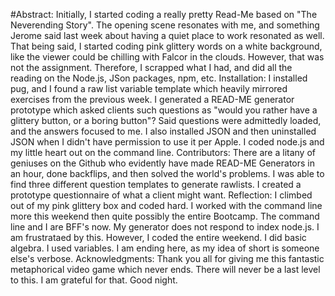 #Abstract: Initially, I started coding a really pretty Read-Me based on "The Neverending Story". The opening scene resonates with me, and something Jerome said last week about having a quiet place to work resonated as well. 
That being said, I started coding pink glittery words on a white background, like the viewer could be chilling with Falcor in the clouds. However, that was not the assignment.
Therefore, I scrapped what I had, and did all the reading on the Node.js, JSon packages, npm, etc.
Installation: I installed pug, and I found a raw list variable template which heavily mirrored exercises from the previous week. I generated a READ-ME generator prototype which asked
clients such questions as "would you rather have a glittery button, or a boring button"? Said questions were admittedly loaded, and the answers focused to me. I also installed JSON and then uninstalled JSON
when I didn't have permission to use it per Apple. I coded node.js and my little heart out on the command line.
Contributors: There are a litany of geniuses on the Github who evidently have made READ-ME Generators in an hour, done backflips, and then solved the world's problems. I was able to find three different question templates to generate rawlists. I created a prototype questionnaire of what a client might want.
Reflection: I climbed out of my pink glittery box and coded hard. I worked with the command line more this weekend then quite possibly the entire Bootcamp. The command line and I are BFF's now. 
My generator does not respond to index node.js. I am frustrataed by this. However, I coded the entire weekend. I did basic algebra. I used variables. I am ending here, as 
my idea of short is someone else's verbose. 
Acknowledgments: Thank you all for giving me this fantastic metaphorical video game which never ends. There will never be a last level to this. I am grateful for that. Good night. 
